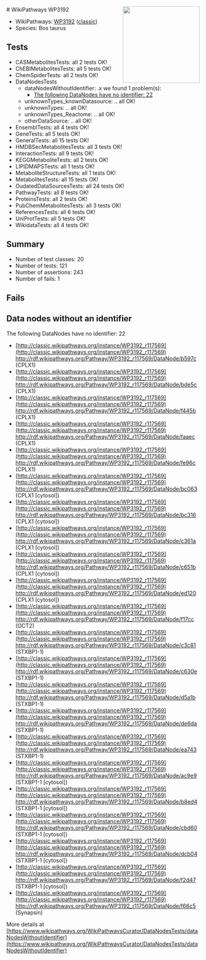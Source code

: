 <img style="float: right; width: 200px" src="https://upload.wikimedia.org/wikipedia/commons/thumb/8/83/Wplogo_with_text_500.png/640px-Wplogo_with_text_500.png" />
# WikiPathways WP3192

* WikiPathways: [WP3192](https://wikipathways.org/pathways/WP3192) ([classic](https://classic.wikipathways.org/instance/WP3192))
* Species: Bos taurus
## Tests
* CASMetabolitesTests: all 2 tests OK!
* ChEBIMetabolitesTests: all 5 tests OK!
* ChemSpiderTests: all 2 tests OK!
* DataNodesTests
    * dataNodesWithoutIdentifier: .x we found 1 problem(s):
        * [The following DataNodes have no identifier: 22](#8792c4b1)
    * unknownTypes_knownDatasource: .. all OK!
    * unknownTypes: .. all OK!
    * unknownTypes_Reactome: .. all OK!
    * otherDataSource: .. all OK!
* EnsemblTests: all 4 tests OK!
* GeneTests: all 5 tests OK!
* GeneralTests: all 15 tests OK!
* HMDBSecMetabolitesTests: all 3 tests OK!
* InteractionTests: all 9 tests OK!
* KEGGMetaboliteTests: all 2 tests OK!
* LIPIDMAPSTests: all 1 tests OK!
* MetaboliteStructureTests: all 1 tests OK!
* MetabolitesTests: all 15 tests OK!
* OudatedDataSourcesTests: all 24 tests OK!
* PathwayTests: all 8 tests OK!
* ProteinsTests: all 2 tests OK!
* PubChemMetabolitesTests: all 3 tests OK!
* ReferencesTests: all 6 tests OK!
* UniProtTests: all 5 tests OK!
* WikidataTests: all 4 tests OK!


## Summary

* Number of test classes: 20
* Number of tests: 121
* Number of assertions: 243
* Number of fails: 1

## Fails

<a name="8792c4b1" />

## Data nodes without an identifier

The following DataNodes have no identifier: 22

* [http://classic.wikipathways.org/instance/WP3192_r117569](http://classic.wikipathways.org/instance/WP3192_r117569) http://rdf.wikipathways.org/Pathway/WP3192_r117569/DataNode/b597c (CPLX1)
* [http://classic.wikipathways.org/instance/WP3192_r117569](http://classic.wikipathways.org/instance/WP3192_r117569) http://rdf.wikipathways.org/Pathway/WP3192_r117569/DataNode/bde5c (CPLX1)
* [http://classic.wikipathways.org/instance/WP3192_r117569](http://classic.wikipathways.org/instance/WP3192_r117569) http://rdf.wikipathways.org/Pathway/WP3192_r117569/DataNode/f445b (CPLX1)
* [http://classic.wikipathways.org/instance/WP3192_r117569](http://classic.wikipathways.org/instance/WP3192_r117569) http://rdf.wikipathways.org/Pathway/WP3192_r117569/DataNode/faaec (CPLX1)
* [http://classic.wikipathways.org/instance/WP3192_r117569](http://classic.wikipathways.org/instance/WP3192_r117569) http://rdf.wikipathways.org/Pathway/WP3192_r117569/DataNode/fe96c (CPLX1)
* [http://classic.wikipathways.org/instance/WP3192_r117569](http://classic.wikipathways.org/instance/WP3192_r117569) http://rdf.wikipathways.org/Pathway/WP3192_r117569/DataNode/bc063 (CPLX1 [cytosol])
* [http://classic.wikipathways.org/instance/WP3192_r117569](http://classic.wikipathways.org/instance/WP3192_r117569) http://rdf.wikipathways.org/Pathway/WP3192_r117569/DataNode/bc316 (CPLX1 [cytosol])
* [http://classic.wikipathways.org/instance/WP3192_r117569](http://classic.wikipathways.org/instance/WP3192_r117569) http://rdf.wikipathways.org/Pathway/WP3192_r117569/DataNode/c361a (CPLX1 [cytosol])
* [http://classic.wikipathways.org/instance/WP3192_r117569](http://classic.wikipathways.org/instance/WP3192_r117569) http://rdf.wikipathways.org/Pathway/WP3192_r117569/DataNode/c651b (CPLX1 [cytosol])
* [http://classic.wikipathways.org/instance/WP3192_r117569](http://classic.wikipathways.org/instance/WP3192_r117569) http://rdf.wikipathways.org/Pathway/WP3192_r117569/DataNode/ed120 (CPLX1 [cytosol])
* [http://classic.wikipathways.org/instance/WP3192_r117569](http://classic.wikipathways.org/instance/WP3192_r117569) http://rdf.wikipathways.org/Pathway/WP3192_r117569/DataNode/f17cc (OCT2)
* [http://classic.wikipathways.org/instance/WP3192_r117569](http://classic.wikipathways.org/instance/WP3192_r117569) http://rdf.wikipathways.org/Pathway/WP3192_r117569/DataNode/c3c81 (STXBP1-1)
* [http://classic.wikipathways.org/instance/WP3192_r117569](http://classic.wikipathways.org/instance/WP3192_r117569) http://rdf.wikipathways.org/Pathway/WP3192_r117569/DataNode/c630e (STXBP1-1)
* [http://classic.wikipathways.org/instance/WP3192_r117569](http://classic.wikipathways.org/instance/WP3192_r117569) http://rdf.wikipathways.org/Pathway/WP3192_r117569/DataNode/d5a1b (STXBP1-1)
* [http://classic.wikipathways.org/instance/WP3192_r117569](http://classic.wikipathways.org/instance/WP3192_r117569) http://rdf.wikipathways.org/Pathway/WP3192_r117569/DataNode/de6da (STXBP1-1)
* [http://classic.wikipathways.org/instance/WP3192_r117569](http://classic.wikipathways.org/instance/WP3192_r117569) http://rdf.wikipathways.org/Pathway/WP3192_r117569/DataNode/ea743 (STXBP1-1)
* [http://classic.wikipathways.org/instance/WP3192_r117569](http://classic.wikipathways.org/instance/WP3192_r117569) http://rdf.wikipathways.org/Pathway/WP3192_r117569/DataNode/ac9e9 (STXBP1-1 [cytosol])
* [http://classic.wikipathways.org/instance/WP3192_r117569](http://classic.wikipathways.org/instance/WP3192_r117569) http://rdf.wikipathways.org/Pathway/WP3192_r117569/DataNode/b8ed4 (STXBP1-1 [cytosol])
* [http://classic.wikipathways.org/instance/WP3192_r117569](http://classic.wikipathways.org/instance/WP3192_r117569) http://rdf.wikipathways.org/Pathway/WP3192_r117569/DataNode/cbd60 (STXBP1-1 [cytosol])
* [http://classic.wikipathways.org/instance/WP3192_r117569](http://classic.wikipathways.org/instance/WP3192_r117569) http://rdf.wikipathways.org/Pathway/WP3192_r117569/DataNode/dcb04 (STXBP1-1 [cytosol])
* [http://classic.wikipathways.org/instance/WP3192_r117569](http://classic.wikipathways.org/instance/WP3192_r117569) http://rdf.wikipathways.org/Pathway/WP3192_r117569/DataNode/f2d47 (STXBP1-1 [cytosol])
* [http://classic.wikipathways.org/instance/WP3192_r117569](http://classic.wikipathways.org/instance/WP3192_r117569) http://rdf.wikipathways.org/Pathway/WP3192_r117569/DataNode/f66c5 (Synapsin)


More details at [https://www.wikipathways.org/WikiPathwaysCurator/DataNodesTests/dataNodesWithoutIdentifier](https://www.wikipathways.org/WikiPathwaysCurator/DataNodesTests/dataNodesWithoutIdentifier)

